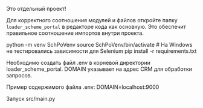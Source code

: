Это отдельный проект!

Для корректного соотношения модулей и файлов откройте папку `loader_scheme_portal` в редакторе кода как основную. 
Это обеспечит правильное соотношение импортов внутри проекта.


python -m venv SchPoVenv
source SchPoVenv/bin/activate  # На Windows не тестировались зависимости для Selenium
pip install -r requirements.txt


Необходимо создать файл .env в корневой директории loader_scheme_portal. 
DOMAIN указывает на адрес CRM для обработки запросов.

Пример содержимого файла .env:
    DOMAIN=localhost:9000


Запуск src/main.py 
